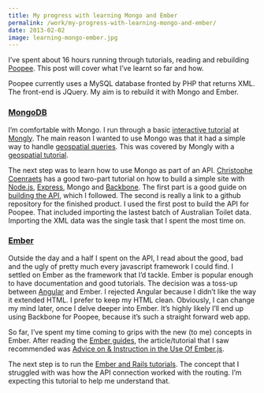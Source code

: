 ```yaml
---
title: My progress with learning Mongo and Ember
permalink: /work/my-progress-with-learning-mongo-and-ember/
date: 2013-02-02
image: learning-mongo-ember.jpg
---
```

I&#8217;ve spent about 16 hours running through tutorials, reading and rebuilding <a href="http://www.poopee.com.au" target="_blank">Poopee</a>. This post will cover what I&#8217;ve learnt so far and how.

Poopee currently uses a MySQL database fronted by PHP that returns XML. The front-end is JQuery. My aim is to rebuild it with Mongo and Ember.

### <a href="http://www.mongodb.org/" target="_blank">MongoDB</a>

I&#8217;m comfortable with Mongo. I run through a basic <a href="http://tutorial.mongly.com/tutorial/index" target="_blank">interactive tutorial</a> at <a href="http://mongly.com" target="_blank">Mongly</a>. The main reason I wanted to use Mongo was that it had a simple way to handle <a href="http://docs.mongodb.org/manual/core/geospatial-indexes/" target="_blank">geospatial queries</a>. This was covered by Mongly with a <a href="http://tutorial.mongly.com/geo/index" target="_blank">geospatial tutorial</a>.

The next step was to learn how to use Mongo as part of an API. <a href="http://coenraets.org/blog/" target="_blank">Christophe Coenraets</a> has a good two-part tutorial on how to build a simple site with <a href="http://nodejs.org/" target="_blank">Node.js</a>, <a href="http://expressjs.com/" target="_blank">Express</a>, Mongo and <a href="http://backbonejs.org/" target="_blank">Backbone</a>. The first part is a good guide on <a href="http://coenraets.org/blog/2012/10/creating-a-rest-api-using-node-js-express-and-mongodb/" target="_blank">building the API</a>, which I followed. The second is really a link to a github repository for the finished product. I used the first post to build the API for Poopee. That included importing the lastest batch of Australian Toilet data. Importing the XML data was the single task that I spent the most time on.

### <a href="http://emberjs.com/" target="_blank">Ember</a>

Outside the day and a half I spent on the API, I read about the good, bad and the ugly of pretty much every javascript framework I could find. I settled on Ember as the framework that I&#8217;d tackle. Ember is popular enough to have documentation and good tutorials. The decision was a toss-up between <a href="http://angularjs.org/" target="_blank">Angular</a> and Ember. I rejected Angular because I didn&#8217;t like the way it extended HTML. I prefer to keep my HTML clean. Obviously, I can change my mind later, once I delve deeper into Ember. It&#8217;s highly likely I&#8217;ll end up using Backbone for Poopee, because it&#8217;s such a straight forward web app.

So far, I&#8217;ve spent my time coming to grips with the new (to me) concepts in Ember. After reading the <a href="http://emberjs.com/guides/" target="_blank">Ember guides</a>, the article/tutorial that I saw recommended was <a href="http://trek.github.com/" target="_blank">Advice on &#038; Instruction in the Use Of Ember.js</a>.

The next step is to run the <a href="http://reefpoints.dockyard.com/ember/2013/01/07/building-an-ember-app-with-rails-api-part-1.html" target="_blank">Ember and Rails tutorials</a>. The concept that I struggled with was how the API connection worked with the routing. I&#8217;m expecting this tutorial to help me understand that.